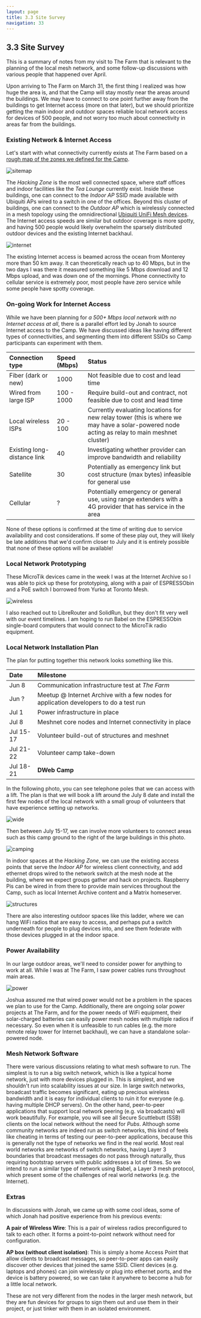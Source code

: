 ```yaml
---
layout: page
title: 3.3 Site Survey
navigation: 33
---
```


## 3.3 Site Survey

This is a summary of notes from my visit to The Farm that is relevant to the planning of the local mesh network, and some follow-up discussions with various people that happened over April.

Upon arriving to The Farm on March 31, the first thing I realized was how huge the area is, and that the Camp will stay mostly near the areas around the buildings. We may have to connect to one point further away from the buildings to get Internet access (more on that later), but we should prioritize getting the main indoor and outdoor spaces reliable local network access for devices of 500 people, and not worry too much about connectivity in areas far from the buildings.

### Existing Network & Internet Access

Let's start with what connectivity currently exists at The Farm based on a [rough map of the zones we defined for the Camp](https://dwebcamp.org/proposals-spaces/).

![sitemap](images/sitemap.jpg)

The _Hacking Zone_ is the most well connected space, where staff offices and indoor facilities like the _Tea Lounge_ currently exist. Inside these buildings, one can connect to the _Indoor AP_ SSID made available with Ubiquiti APs wired to a switch in one of the offices. Beyond this cluster of buildings, one can connect to the _Outdoor AP_ which is wirelessly connected in a mesh topology using the omnidirectional [Ubiquiti UniFi Mesh devices](https://unifi-mesh.ui.com). The Internet access speeds are similar but outdoor coverage is more spotty, and having 500 people would likely overwhelm the sparsely distributed outdoor devices and the existing Internet backhaul.

![internet](images/internet.jpg)

The existing Internet access is beamed across the ocean from Monterey more than 50 km away. It can theoretically reach up to 40 Mbps, but in the two days I was there it measured something like 5 Mbps download and 12 Mbps upload, and was down one of the mornings. Phone connectivity to cellular service is extremely poor, most people have zero service while some people have spotty coverage.

### On-going Work for Internet Access

While we have been planning for _a 500+ Mbps local network with no Internet access at all_, there is a parallel effort led by Jonah to source Internet access to the Camp. We have discussed ideas like having different types of connectivities, and segmenting them into different SSIDs so Camp participants can experiment with them.

| Connection type             | Speed (Mbps) | Status |
|:----------------------------|:-------------|:-------|
| Fiber (dark or new)         | 1000         | Not feasible due to cost and lead time |
| Wired from large ISP        | 100 - 1000   | Require build-out and contract, not feasible due to cost and lead time |
| Local wireless ISPs         | 20 - 100     | Currently evaluating locations for new relay tower (this is where we may have a solar-powered node acting as relay to main meshnet cluster) |
| Existing long-distance link | 40           | Investigating whether provider can improve bandwidth and reliability |
| Satellite                   | 30           | Potentially as emergency link but cost structure (max bytes) infeasible for general use |
| Cellular                    | ?            | Potentially emergency or general use, using range extenders with a 4G provider that has service in the area |

None of these options is confirmed at the time of writing due to service availability and cost considerations. If some of these play out, they will likely be late additions that we'd confirm closer to July and it is entirely possible that none of these options will be available!

### Local Network Prototyping

These MicroTik devices came in the week I was at the Internet Archive so I was able to pick up these for prototyping, along with a pair of ESPRESSObin and a PoE switch I borrowed from Yurko at Toronto Mesh.

![wireless](images/wireless.jpg)

I also reached out to LibreRouter and SolidRun, but they don't fit very well with our event timelines. I am hoping to run Babel on the ESPRESSObin single-board computers that would connect to the MicroTik radio equipment.

### Local Network Installation Plan

The plan for putting together this network looks something like this.

| Date      | Milestone                                                                              |
|:----------|:---------------------------------------------------------------------------------------|
| Jun 8     | Communication infrastructure test at _The Farm_                                        |
| Jun ?     | Meetup @ Internet Archive with a few nodes for application developers to do a test run |
| Jul 1     | Power infrastructure in place                                                          |
| Jul 8     | Meshnet core nodes and Internet connectivity in place                                  |
| Jul 15-17 | Volunteer build-out of structures and meshnet                                          |
| Jul 21-22 | Volunteer camp take-down                                                               |
| Jul 18-21 | **DWeb Camp**                                                                          |

In the following photo, you can see telephone poles that we can access with a lift. The plan is that we will book a lift around the July 8 date and install the first few nodes of the local network with a small group of volunteers that have experience setting up networks.

![wide](images/wide.jpg)

Then between July 15-17, we can involve more volunteers to connect areas such as this camp ground to the right of the large buildings in this photo.

![camping](images/camping.jpg)

In indoor spaces at the _Hacking Zone_, we can use the existing access points that serve the _Indoor AP_ for wireless client connectivity, and add ethernet drops wired to the network switch at the mesh node at the building, where we expect groups gather and hack on projects. Raspberry Pis can be wired in from there to provide main services throughout the Camp, such as local Internet Archive content and a Matrix homeserver.

![structures](images/structures.jpg)

There are also interesting outdoor spaces like this ladder, where we can hang WiFi radios that are easy to access, and perhaps put a switch underneath for people to plug devices into, and see them federate with those devices plugged in at the indoor space.

### Power Availability

In our large outdoor areas, we'll need to consider power for anything to work at all. While I was at The Farm, I saw power cables runs throughout main areas.

![power](images/power.jpg)

Joshua assured me that wired power would not be a problem in the spaces we plan to use for the Camp. Additionally, there are ongoing solar power projects at The Farm, and for the power needs of WiFi equipment, their solar-charged batteries can easily power mesh nodes with multiple radios if necessary. So even when it is unfeasible to run cables (e.g. the more remote relay tower for Internet backhaul), we can have a standalone solar-powered node.

### Mesh Network Software

There were various discussions relating to what mesh software to run. The simplest is to run a big switch network, which is like a typical home network, just with more devices plugged in. This is simplest, and we shouldn't run into scalability issues at our size. In large switch networks, broadcast traffic becomes significant, eating up precious wireless bandwidth and it is easy for individual clients to ruin it for everyone (e.g. having multiple DHCP servers). On the other hand, peer-to-peer applications that support local network peering (e.g. via broadcasts) will work beautifully. For example, you will see all Secure Scuttlebutt (SSB) clients on the local network without the need for _Pubs_. Although some community networks are indeed run as switch networks, this kind of feels like cheating in terms of testing our peer-to-peer applications, because this is generally not the type of networks we find in the real world. Most real world networks are networks of switch networks, having Layer 3 boundaries that broadcast messages do not pass through naturally, thus requiring bootstrap servers with public addresses a lot of times. So we intend to run a similar type of network using Babel, a Layer 3 mesh protocol, which present some of the challenges of real world networks (e.g. the Internet).

### Extras

In discussions with Jonah, we came up with some cool ideas, some of which Jonah had positive experience from his previous events:

**A pair of Wireless Wire**: This is a pair of wireless radios preconfigured to talk to each other. It forms a point-to-point network without need for configuration.

**AP box (without client isolation)**: This is simply a home Access Point that allow clients to broadcast messages, so peer-to-peer apps can easily discover other devices that joined the same SSID. Client devices (e.g. laptops and phones) can join wirelessly or plug into ethernet ports, and the device is battery powered, so we can take it anywhere to become a hub for a little local network.

These are not very different from the nodes in the larger mesh network, but they are fun devices for groups to sign them out and use them in their project, or just tinker with them in an isolated environment.